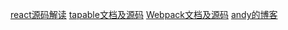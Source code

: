 [react源码解读](https://aaaaaandy.github.io/react/)
[tapable文档及源码](https://aaaaaandy.github.io/tapable/)
[Webpack文档及源码](https://aaaaaandy.github.io/webpack/)
[andy的博客](https://aaaaaandy.github.io/blog/)
